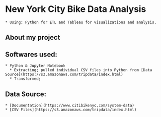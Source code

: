# New York City Bike Data Analysis
    * Using: Python for ETL and Tableau for visualizations and analysis.

## About my project

## Softwares used:
    * Python & Jupyter Notebook 
      * Extracting; pulled individual CSV files into Python from [Data Source](https://s3.amazonaws.com/tripdata/index.html)
      * Transformed; 

## Data Source:
    * [Documentation](https://www.citibikenyc.com/system-data)
    * [CSV Files](https://s3.amazonaws.com/tripdata/index.html)
